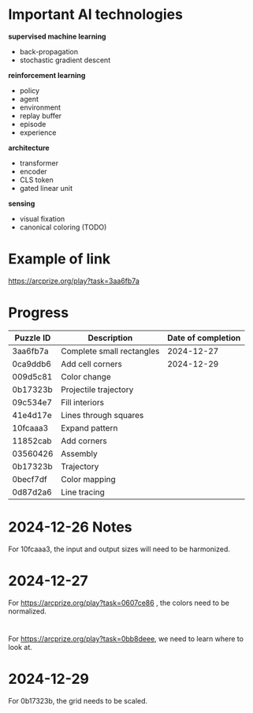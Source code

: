 
# Important AI technologies

**supervised machine learning**
- back-propagation
- stochastic gradient descent

**reinforcement learning**
- policy
- agent
- environment
- replay buffer
- episode
- experience

**architecture**
- transformer
- encoder
- CLS token
- gated linear unit

**sensing**
- visual fixation
- canonical coloring (TODO)


# Example of link

https://arcprize.org/play?task=3aa6fb7a

# Progress

| **Puzzle ID** | **Description** | **Date of completion** |
|---------------|-----------------|------------------------|
| 3aa6fb7a      | Complete small rectangles  | 2024-12-27 |
| 0ca9ddb6      | Add cell corners | 2024-12-29 |
| 009d5c81      | Color change | |
| 0b17323b      | Projectile trajectory |  |
| 09c534e7      | Fill interiors | |
| 41e4d17e      | Lines through squares |  |  
| 10fcaaa3      | Expand pattern | |
| 11852cab      | Add corners    | |
| 03560426      | Assembly | |
| 0b17323b      | Trajectory | |
| 0becf7df      | Color mapping | |
| 0d87d2a6      | Line tracing | |

# 2024-12-26 Notes

For 10fcaaa3, the input and output sizes will need to be harmonized.

# 2024-12-27

For https://arcprize.org/play?task=0607ce86 , the colors need to be normalized.

# 

For https://arcprize.org/play?task=0bb8deee, we need to learn where to look at.

# 2024-12-29

For 0b17323b, the grid needs to be scaled.

